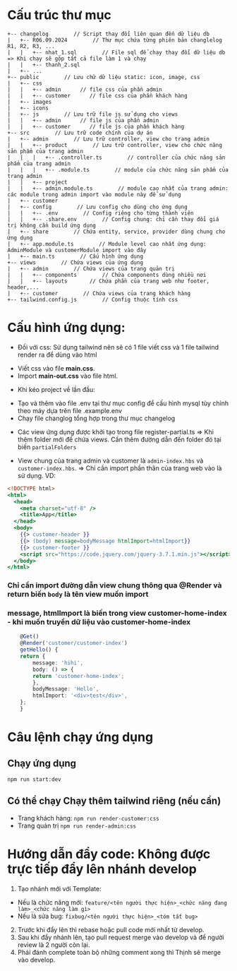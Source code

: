 # Cấu trúc thư mục
```
+-- changelog        // Script thay đổi liên quan đến dữ liệu db
|   +-- R06.09.2024        // Thư mục chứa từng phiên bản changlelog R1, R2, R3, ...
|   |   +-- nhat_1.sql        // File sql để chạy thay đổi dữ liệu db => Khi chạy sẽ gộp tất cả file làm 1 và chạy
|   |   +-- thanh_2.sql
|   +-- ...
+-- public        // Lưu chữ dữ liệu static: icon, image, css
|   +-- css
|   |   +-- admin      // file css của phần admin
|   |   +-- customer      // file css của phần khách hàng
|   +-- images
|   +-- icons
|   +-- js        // Lưu trữ file js sử dụng cho views
|   |   +-- admin      // file js của phần admin
|   |   +-- customer      // file js của phần khách hàng
+-- src        // Lưu trữ code chính của dự án
|   +-- admin        // Lưu trữ controller, view cho trang admin
|   |   +-- product        // Lưu trữ controller, view cho chức năng sản phẩm của trang admin
|   |   |   +-- .controller.ts        // controller của chức năng sản phẩm của trang admin
|   |   |   +-- .module.ts        // module của chức năng sản phẩm của trang admin
|   |   +-- project
|   |   +-- admin.module.ts        // module cao nhất của trang admin: các module trong admin import vào module này để sử dụng 
|   +-- customer
|   +-- config        // Lưu config cho dùng cho ứng dụng
|   |   +-- .env        // Config riêng cho từng thành viên
|   |   +-- .share.env        // Config chung: chỉ cần thay đổi giá trị không cần build ứng dụng
|   +-- share        // Chứa entity, service, provider dùng chung cho ứng dụng
|   +-- app.module.ts        // Module level cao nhất ứng dụng: AdminModule và customerModule import vào đây
|   +-- main.ts        // Cấu hình ứng dụng 
+-- views        // Chứa views của ứng dụng
|   +-- admin        // Chứa views của trang quản trị
|   |   +-- components        // Chứa components dùng nhiều nơi
|   |   +-- layouts       // Chứa phần của trang web như footer, header,...
|   +-- customer        // Chứa views của trang khách hàng
+-- tailwind.config.js        // Config thuộc tính css
```

# Cấu hình ứng dụng:
- Đối với css: Sử dụng tailwind nên sẽ có 1 file viết css và 1 file tailwind render ra để dùng vào html
+ Viết css vào file **main.css**.
+ Import **main-out.css** vào file html. 

- Khi kéo project về lần đầu:
+ Tạo và thêm vào file .env tại thư mục config để cấu hình mysql tùy chỉnh theo máy dựa trên file .example.env
+ Chạy file changlog tổng hợp trong thư mục changelog

- Các view ứng dụng được khởi tạo trong file register-partial.ts 
=> Khi thêm folder mới để chứa views. Cần thêm đường dẫn đến folder đó tại biến ```partialFolders``` 

- View chung của trang admin và customer là ```admin-index.hbs``` và ```customer-index.hbs```. 
=> Chỉ cần import phần thân của trang web vào là sử dụng. 
VD:

``` customer/customer-index.hbs
<!DOCTYPE html>
<html>
  <head>
    <meta charset="utf-8" />
    <title>App</title>
  </head>
  <body>
    {{> customer-header }}
    {{> (body) message=bodyMessage htmlImport=htmlImport}}
    {{> customer-footer }}
    <script src="https://code.jquery.com/jquery-3.7.1.min.js"></script>
  </body>
</html>
```

### Chỉ cần import đường dẫn view chung thông qua @Render và return biến ```body``` là tên view muốn import 
### message, htmlImport là biến trong view customer-home-index - khi muốn truyền dữ liệu vào customer-home-index

``` home.controller.ts
    @Get()
    @Render('customer/customer-index')
    getHello() {
    return {
        message: 'hihi',
        body: () => {
        return 'customer-home-index';
        },
        bodyMessage: 'Hello',
        htmlImport: '<div>test</div>',
    };
    } 
```


# Câu lệnh chạy ứng dụng
## Chạy ứng dụng
``` npm run start:dev ```
## Có thể chạy Chạy thêm tailwind riêng (nếu cần)
- Trang khách hàng:
``` npm run render-customer:css ```
- Trang quản trị
``` npm run render-admin:css ```

# Hướng dẫn đẩy code: Không được trực tiếp đẩy lên nhánh develop
1. Tạo nhánh mới với Template: 
- Nếu là chức năng mới: ```feature/<tên người thực hiện>_<chức năng đang làm>_<chức năng làm gì>```
- Nếu là sửa bug: ```fixbug/<tên người thực hiện>_<tóm tắt bug>```
2. Trước khi đẩy lên thì rebase hoặc pull code mới nhất từ develop. 
3. Sau khi đẩy nhánh lên, tạo pull request merge vào develop và để người review là 2 người còn lại.
3. Phải đánh complete toàn bộ những comment xong thì Thịnh sẽ merge vào develop.